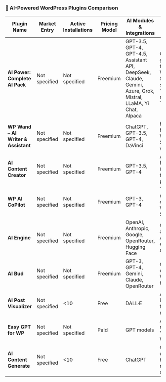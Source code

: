 
### 🧩 AI-Powered WordPress Plugins Comparison

| Plugin Name | Market Entry | Active Installations | Pricing Model | AI Modules & Integrations | Feature Set | Additional Insights |
|-------------|--------------|----------------------|---------------|---------------------------|-------------|---------------------|
| **AI Power: Complete AI Pack** | Not specified | Not specified | Freemium | GPT-3.5, GPT-4, GPT-4.5, Assistant API, DeepSeek, Claude, Gemini, Azure, Grok, Mistral, LLaMA, Yi Chat, Alpaca | Content/image generation, AI training, chat, WooCommerce, SEO, scheduling, TTS, Whisper, role mgmt, Twitter bot | All-in-one AI suite with extensive integrations |
| **WP Wand – AI Writer & Assistant** | Not specified | Not specified | Freemium | ChatGPT, GPT-3.5, GPT-4, DaVinci | Editor support, bulk gen, WooCommerce, SEO tools, white label | Affordable, allows own OpenAI key |
| **AI Content Creator** | Not specified | Not specified | Freemium | GPT-3.5, GPT-4 | Article gen, Pixabay images, tags/meta, SEO plugins | Easy-to-use, more model support planned |
| **WP AI CoPilot** | Not specified | Not specified | Freemium | GPT-3, GPT-4 | Templates, multilingual, chat, WooCommerce, SEO | UX-focused, Jasper-style templates |
| **AI Engine** | Not specified | Not specified | Freemium | OpenAI, Anthropic, Google, OpenRouter, Hugging Face | Chatbots, gen, audio chat, APIs, embeddings, analytics | Most versatile plugin, rapid updates |
| **AI Bud** | Not specified | Not specified | Freemium | GPT-3, GPT-4, Gemini, Claude, OpenRouter | Chatbot, comment gen, WooCommerce, translation, SEO | User-friendly, global content reach |
| **AI Post Visualizer** | Not specified | <10 | Free | DALL·E | AI featured image gen, post filters, viewer modes | Focus on image content, niche utility |
| **Easy GPT for WP** | Not specified | Not specified | Paid | GPT models | Auto content refresh, YouTube, SEO, WooCommerce | Automation-oriented, rich media support |
| **AI Content Generate** | Not specified | <10 | Free | ChatGPT | Gutenberg gen/edit, headings, rewrite, summaries | Inline editor tool, minimal setup |
